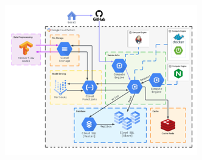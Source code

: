 <p align="center">
<img src="image/System Architecture - Say Better(Upgrade version).png" alt="SayBetter System architecture(Upgrade version)" />
</p

